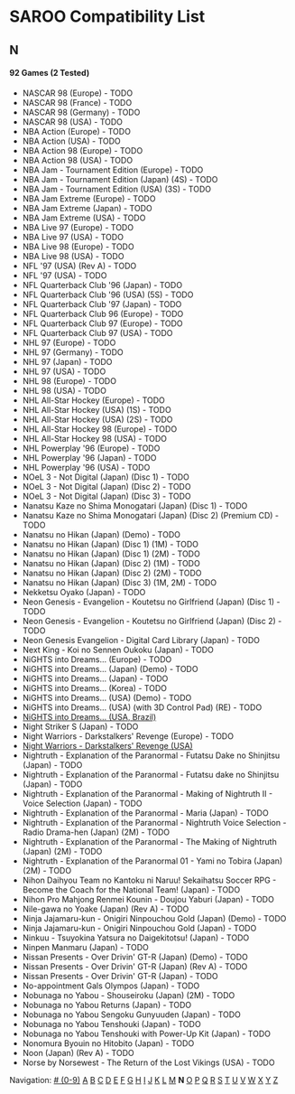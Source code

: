 # SAROO Compatibility List

## N

#### 92 Games (2 Tested)

- NASCAR 98 (Europe) - TODO
- NASCAR 98 (France) - TODO
- NASCAR 98 (Germany) - TODO
- NASCAR 98 (USA) - TODO
- NBA Action (Europe) - TODO
- NBA Action (USA) - TODO
- NBA Action 98 (Europe) - TODO
- NBA Action 98 (USA) - TODO
- NBA Jam - Tournament Edition (Europe) - TODO
- NBA Jam - Tournament Edition (Japan) (4S) - TODO
- NBA Jam - Tournament Edition (USA) (3S) - TODO
- NBA Jam Extreme (Europe) - TODO
- NBA Jam Extreme (Japan) - TODO
- NBA Jam Extreme (USA) - TODO
- NBA Live 97 (Europe) - TODO
- NBA Live 97 (USA) - TODO
- NBA Live 98 (Europe) - TODO
- NBA Live 98 (USA) - TODO
- NFL '97 (USA) (Rev A) - TODO
- NFL '97 (USA) - TODO
- NFL Quarterback Club '96 (Japan) - TODO
- NFL Quarterback Club '96 (USA) (5S) - TODO
- NFL Quarterback Club '97 (Japan) - TODO
- NFL Quarterback Club 96 (Europe) - TODO
- NFL Quarterback Club 97 (Europe) - TODO
- NFL Quarterback Club 97 (USA) - TODO
- NHL 97 (Europe) - TODO
- NHL 97 (Germany) - TODO
- NHL 97 (Japan) - TODO
- NHL 97 (USA) - TODO
- NHL 98 (Europe) - TODO
- NHL 98 (USA) - TODO
- NHL All-Star Hockey (Europe) - TODO
- NHL All-Star Hockey (USA) (1S) - TODO
- NHL All-Star Hockey (USA) (2S) - TODO
- NHL All-Star Hockey 98 (Europe) - TODO
- NHL All-Star Hockey 98 (USA) - TODO
- NHL Powerplay '96 (Europe) - TODO
- NHL Powerplay '96 (Japan) - TODO
- NHL Powerplay '96 (USA) - TODO
- NOeL 3 - Not Digital (Japan) (Disc 1) - TODO
- NOeL 3 - Not Digital (Japan) (Disc 2) - TODO
- NOeL 3 - Not Digital (Japan) (Disc 3) - TODO
- Nanatsu Kaze no Shima Monogatari (Japan) (Disc 1) - TODO
- Nanatsu Kaze no Shima Monogatari (Japan) (Disc 2) (Premium CD) - TODO
- Nanatsu no Hikan (Japan) (Demo) - TODO
- Nanatsu no Hikan (Japan) (Disc 1) (1M) - TODO
- Nanatsu no Hikan (Japan) (Disc 1) (2M) - TODO
- Nanatsu no Hikan (Japan) (Disc 2) (1M) - TODO
- Nanatsu no Hikan (Japan) (Disc 2) (2M) - TODO
- Nanatsu no Hikan (Japan) (Disc 3) (1M, 2M) - TODO
- Nekketsu Oyako (Japan) - TODO
- Neon Genesis - Evangelion - Koutetsu no Girlfriend (Japan) (Disc 1) - TODO
- Neon Genesis - Evangelion - Koutetsu no Girlfriend (Japan) (Disc 2) - TODO
- Neon Genesis Evangelion - Digital Card Library (Japan) - TODO
- Next King - Koi no Sennen Oukoku (Japan) - TODO
- NiGHTS into Dreams... (Europe) - TODO
- NiGHTS into Dreams... (Japan) (Demo) - TODO
- NiGHTS into Dreams... (Japan) - TODO
- NiGHTS into Dreams... (Korea) - TODO
- NiGHTS into Dreams... (USA) (Demo) - TODO
- NiGHTS into Dreams... (USA) (with 3D Control Pad) (RE) - TODO
- [NiGHTS into Dreams... (USA, Brazil)](../Regions/USA/MK-81020/01/README.md)
- Night Striker S (Japan) - TODO
- Night Warriors - Darkstalkers' Revenge (Europe) - TODO
- [Night Warriors - Darkstalkers' Revenge (USA)](../Regions/USA/T-1208H/01/README.md)
- Nightruth - Explanation of the Paranormal - Futatsu Dake no Shinjitsu (Japan) - TODO
- Nightruth - Explanation of the Paranormal - Futatsu dake no Shinjitsu (Japan) - TODO
- Nightruth - Explanation of the Paranormal - Making of Nightruth II - Voice Selection (Japan) - TODO
- Nightruth - Explanation of the Paranormal - Maria (Japan) - TODO
- Nightruth - Explanation of the Paranormal - Nightruth Voice Selection - Radio Drama-hen (Japan) (2M) - TODO
- Nightruth - Explanation of the Paranormal - The Making of Nightruth (Japan) (2M) - TODO
- Nightruth - Explanation of the Paranormal 01 - Yami no Tobira (Japan) (2M) - TODO
- Nihon Daihyou Team no Kantoku ni Naruu! Sekaihatsu Soccer RPG - Become the Coach for the National Team! (Japan) - TODO
- Nihon Pro Mahjong Renmei Kounin - Doujou Yaburi (Japan) - TODO
- Nile-gawa no Yoake (Japan) (Rev A) - TODO
- Ninja Jajamaru-kun - Onigiri Ninpouchou Gold (Japan) (Demo) - TODO
- Ninja Jajamaru-kun - Onigiri Ninpouchou Gold (Japan) - TODO
- Ninkuu - Tsuyokina Yatsura no Daigekitotsu! (Japan) - TODO
- Ninpen Manmaru (Japan) - TODO
- Nissan Presents - Over Drivin' GT-R (Japan) (Demo) - TODO
- Nissan Presents - Over Drivin' GT-R (Japan) (Rev A) - TODO
- Nissan Presents - Over Drivin' GT-R (Japan) - TODO
- No-appointment Gals Olympos (Japan) - TODO
- Nobunaga no Yabou - Shouseiroku (Japan) (2M) - TODO
- Nobunaga no Yabou Returns (Japan) - TODO
- Nobunaga no Yabou Sengoku Gunyuuden (Japan) - TODO
- Nobunaga no Yabou Tenshouki (Japan) - TODO
- Nobunaga no Yabou Tenshouki with Power-Up Kit (Japan) - TODO
- Nonomura Byouin no Hitobito (Japan) - TODO
- Noon (Japan) (Rev A) - TODO
- Norse by Norsewest - The Return of the Lost Vikings (USA) - TODO

Navigation:
[# (0-9)](./09.md) [A](./A.md) [B](./B.md) [C](./C.md) [D](./D.md) [E](./E.md) [F](./F.md) [G](./G.md) [H](./H.md) [I](./I.md) [J](./J.md) [K](./K.md) [L](./L.md) [M](./M.md) **N** [O](./O.md) [P](./P.md) [Q](./Q.md) [R](./R.md) [S](./S.md) [T](./T.md) [U](./U.md) [V](./V.md) [W](./W.md) [X](./X.md) [Y](./Y.md) [Z](./Z.md)
